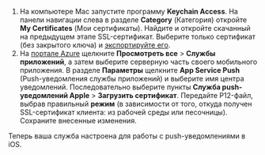 

1. На компьютере Mac запустите программу **Keychain Access**. На панели навигации слева в разделе **Category** (Категория) откройте **My Certificates** (Мои сертификаты). Найдите и откройте скачанный на предыдущем этапе SSL-сертификат. Выберите только сертификат (без закрытого ключа) и [экспортируйте его](https://support.apple.com/kb/PH20122?locale=en_US).
2. На [портале Azure](https://portal.azure.com/) щелкните **Просмотреть все** > **Службы приложений**, а затем выберите серверную часть своего мобильного приложения. В разделе **Параметры** щелкните **App Service Push** (Push-уведомления службы приложений) и выберите имя центра уведомлений. Последовательно выберите пункты **Служба push-уведомлений Apple** > **Загрузить сертификат**. Передайте P12-файл, выбрав правильный **режим** (в зависимости от того, откуда получен SSL-сертификат клиента: из рабочей среды или песочницы). Сохраните внесенные изменения.

Теперь ваша служба настроена для работы с push-уведомлениями в iOS.

[1]: ./media/app-service-mobile-apns-configure-push/mobile-push-notification-hub.png

